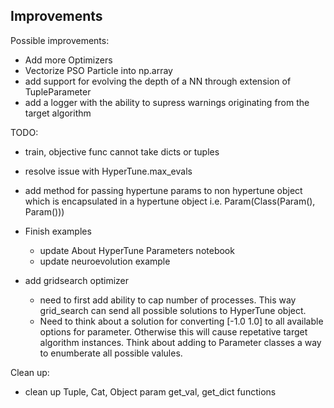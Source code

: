 ## Improvements

Possible improvements:
* Add more Optimizers
* Vectorize PSO Particle into np.array
* add support for evolving the depth of a NN through extension of TupleParameter
* add a logger with the ability to supress warnings originating from the target algorithm


TODO:
* train, objective func cannot take dicts or tuples
* resolve issue with HyperTune.max_evals
* add method for passing hypertune params to non hypertune object which is encapsulated in a hypertune object i.e. Param(Class(Param(), Param()))
* Finish examples
	* update About HyperTune Parameters notebook
	* update neuroevolution example

* add gridsearch optimizer
	* need to first add ability to cap number of processes. This way grid_search can send all possible solutions to HyperTune object. 
	* Need to think about a solution for converting [-1.0 1.0] to all available options for parameter. Otherwise this will cause repetative target algorithm instances. Think about adding to Parameter classes a way to enumberate all possible valules. 


Clean up:
* clean up Tuple, Cat, Object param get_val, get_dict functions
